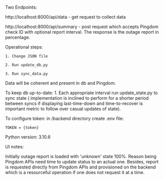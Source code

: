 Two Endpoints:

http://localhost:8000/api/data - get request to collect data

http://localhost:8000/api/summary - post request which accepts Pingdom check ID with optional report interval. The response is the outage report in percentage.

Operational steps:

	1. Change JSON file
	
	2. Run update_db.py
	
	3. Run sync_data.py
	
Data will be coherent and present in db and Pingdom.

To keep db up-to-date:
	1. Each appropriate interval run update_state.py to sync state 
	( implementation is inclined to perform for a shorter period between syncs if displaying last-time-down and time-to-recover is important metric to follow over casual updates of state).
	
To configure token:
	in /backend directory create .env file:
	
	TOKEN = {token}
	
Python version: 3.10.6

UI notes:

Initially outage report is loaded with 'unknown' state 100%. Reason being Pingdom APIs need time to update status to an actual one. Besides, report is requested directly from Pingdom APIs and provisioned on the backend which is a resourceful operation if one does not request it at a time.
